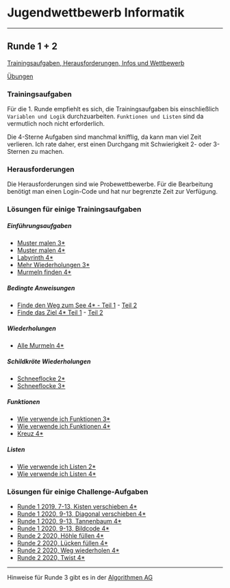 # Jugendwettbewerb Informatik

---

## Runde 1 + 2

[Trainingsaufgaben, Herausforderungen, Infos und Wettbewerb](https://jwinf.de/)

[Übungen](uebungen.md)

### Trainingsaufgaben

Für die 1. Runde empfiehlt es sich, die Trainingsaufgaben bis einschließlich
`Variablen und Logik` durchzuarbeiten. `Funktionen und Listen` sind da vermutlich noch
nicht erforderlich.

Die 4-Sterne Aufgaben sind manchmal knifflig, da kann man viel Zeit verlieren. Ich rate daher, erst
einen Durchgang mit Schwierigkeit 2- oder 3-Sternen zu machen.

### Herausforderungen

Die Herausforderungen sind wie Probewettbewerbe. Für die Bearbeitung benötigt man einen Login-Code und hat
nur begrenzte Zeit zur Verfügung.

### Lösungen für einige Trainingsaufgaben

##### Einführungsaufgaben

-   [Muster malen 3\*](https://youtu.be/9OQZNqgCZr0)
-   [Muster malen 4\*](https://youtu.be/3GsRVJHncBI)
-   [Labyrinth 4\*](https://youtu.be/JmVyJHTA0rg)
-   [Mehr Wiederholungen 3\*](https://youtu.be/qw2duMDOht8)
-   [Murmeln finden 4\*](https://youtu.be/KY5n8UvQbL8)

##### Bedingte Anweisungen

-   [Finde den Weg zum See 4\* - Teil 1](https://youtu.be/NqzblbEeFWI) - [Teil 2](https://youtu.be/BJRWdUek4Yo)
-   [Finde das Ziel 4\* Teil 1](https://youtu.be/VJNxpL2FGw8) - [Teil 2](https://youtu.be/0UJKFQ5xN4U)

##### Wiederholungen

-   [Alle Murmeln 4\*](https://youtu.be/8pexoQt4adg)

##### Schildkröte Wiederholungen

-   [Schneeflocke 2\*](https://youtu.be/V5vlW5HpTMM)
-   [Schneeflocke 3\*](https://youtu.be/kOW3v_OcYhE)

##### Funktionen

-   [Wie verwende ich Funktionen 3\*](https://youtu.be/3ZBAFbKyTEU)
-   [Wie verwende ich Funktionen 4\*](https://youtu.be/oxtRyCQvnU8)
-   [Kreuz 4\*](https://youtu.be/Kau-RgVibW0)

##### Listen

-   [Wie verwende ich Listen 2\*](https://youtu.be/whKnaFHB2MQ)
-   [Wie verwende ich Listen 4\*](https://youtu.be/23mocZKsm-E)

### Lösungen für einige Challenge-Aufgaben

-   [Runde 1 2019, 7-13, Kisten verschieben 4\*](https://youtu.be/Br1NTMCsFE8)
-   [Runde 1 2020, 9-13, Diagonal verschieben 4\*](https://youtu.be/CpAANG502aM)
-   [Runde 1 2020, 9-13, Tannenbaum 4\*](https://youtu.be/jYy0vt45edw)
-   [Runde 1 2020, 9-13, Bildcode 4\*](https://youtu.be/CVrLfLfxIC8)
-   [Runde 2 2020, Höhle füllen 4\*](https://youtu.be/Eex_FRz3_IY)
-   [Runde 2 2020, Lücken füllen 4\*](https://youtu.be/vhvSNwMDJs8)
-   [Runde 2 2020, Weg wiederholen 4\*](https://youtu.be/0vzuzkAeGyI)
-   [Runde 2 2020, Twist 4\*](https://youtu.be/tWTi9uUg_Yo)

---

Hinweise für Runde 3 gibt es in der [Algorithmen AG](https://ktheu.github.io/AlgorithmenAG/)

<!-- ## Runde 3

#### Übungen

-   [A1](https://replit.com/@ktheu42/A1)

#### Beispielaufgaben

Die Aufgaben der Runde 3 sind die beiden Junioraufgaben des [Bundeswettbewerbs Informatik.](https://bwinf.de/bundeswettbewerb/)

Beispiele:

**[Landnahme](./landnahme/landnahme.md)** (J34-1)

**[Kassiopeia](./kassiopeia/kassiopeia.md)** (J34-2)

**[Luftballons](./luftballons/luftballons.md)** (J35-1)

**[Lama](./lama/lama.md)** (J35-2)

**[Bücherregal](./buecherregal/buecherregal.md)** (J36-1)

**[Wintervorrat](./wintervorrat/wintervorrat.md)** (J36-2)

**[Auf und Ab](./auf_und_ab/auf_und_ab.md)** (J37-1)

**[Baywatch](./baywatch/baywatch.md)** (J37-2)

**[Parallelen](./parallelen/parallelen.md)** - (J38-1)

**[Kacheln](./kacheln/kacheln.md)** - (J38-2)

**[Passwörter](./passwoerter/passwoerter.md)** (J39-1)

**[Baulwürfe](./baulwuerfe/baulwuerfe.md)** (J39-2) -->
